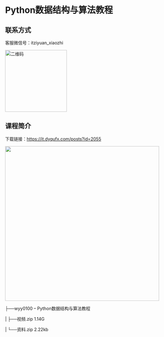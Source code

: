 # Python数据结构与算法教程

## 联系方式

客服微信号：itziyuan_xiaozhi

<img src="https://ziyuanyun.oss-cn-guangzhou.aliyuncs.com/common/20240614073449/666b82192834a.jpg" width="200" height="200" alt="二维码">

## 课程简介

下载链接：https://it.dyqufx.com/posts?id=2055

<img src="https://ziyuanyun.oss-cn-guangzhou.aliyuncs.com/yun/20240515183638/66449036e2b6f.jpg" width="500" alt="">

  ├──wyy0100 &#8211; Python数据结构与算法教程

 | ├──视频.zip 1.14G

 | └──资料.zip 2.22kb

  